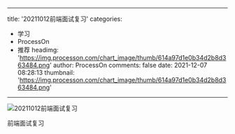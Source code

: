 
---
title: '20211012前端面试复习'
categories: 
 - 学习
 - ProcessOn
 - 推荐
headimg: 'https://img.processon.com/chart_image/thumb/614a97d1e0b34d2b8d363484.png'
author: ProcessOn
comments: false
date: 2021-12-07 08:28:13
thumbnail: 'https://img.processon.com/chart_image/thumb/614a97d1e0b34d2b8d363484.png'
---

<div>   
<img class="thumb" alt="20211012前端面试复习" src="https://img.processon.com/chart_image/thumb/614a97d1e0b34d2b8d363484.png" referrerpolicy="no-referrer">
<p>前端面试复习</p>  
</div>
            